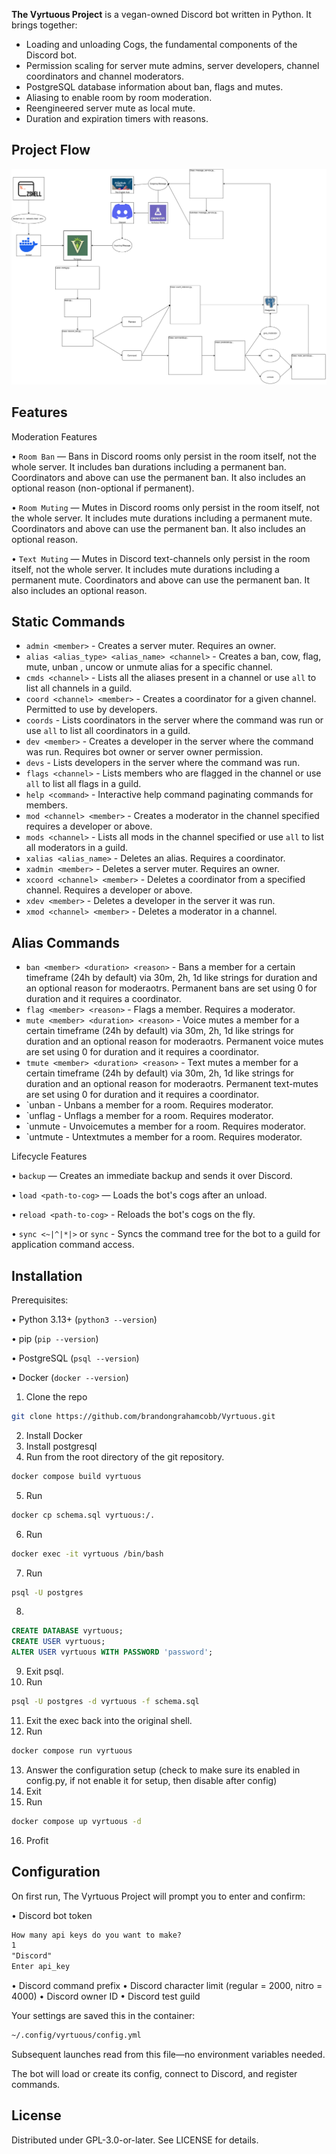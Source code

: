 **The Vyrtuous Project** is a vegan-owned Discord bot written in Python. It brings together:

* Loading and unloading Cogs, the fundamental components of the Discord bot.
* Permission scaling for server mute admins, server developers, channel coordinators and channel moderators.
* PostgreSQL database information about ban, flags and mutes.
* Aliasing to enable room by room moderation.
* Reengineered server mute as local mute.
* Duration and expiration timers with reasons.

## Project Flow
![Vyrtuous](resources/images/VyrtuousUML.svg)

## Features

Moderation Features

• `Room Ban` — Bans in Discord rooms only persist in the room itself, not the whole server.
It includes ban durations including a permanent ban.
Coordinators and above can use the permanent ban.
It also includes an optional reason (non-optional if permanent).

• `Room Muting` — Mutes in Discord rooms only persist in the room itself, not the whole server.
It includes mute durations including a permanent mute.
Coordinators and above can use the permanent ban.
It also includes an optional reason.

• `Text Muting` — Mutes in Discord text-channels only persist in the room itself, not the whole server.
It includes mute durations including a permanent mute.
Coordinators and above can use the permanent ban.
It also includes an optional reason.

## Static Commands
* `admin <member>` - Creates a server muter. Requires an owner.
* `alias <alias_type> <alias_name> <channel>` - Creates a ban, cow, flag, mute, unban , uncow or unmute alias for a specific channel.
* `cmds <channel>` - Lists all the aliases present in a channel or use `all` to list all channels in a guild.
* `coord <channel> <member>` - Creates a coordinator for a given channel. Permitted to use by developers.
* `coords` - Lists coordinators in the server where the command was run or use `all` to list all coordinators in a guild.
* `dev <member>` - Creates a developer in the server where the command was run. Requires bot owner or server owner permission.
* `devs` - Lists developers in the server where the command was run.
* `flags <channel>` - Lists members who are flagged in the channel or use `all` to list all flags in a guild.
* `help <command>` - Interactive help command paginating commands for members.
* `mod <channel> <member>` - Creates a moderator in the channel specified requires a developer or above.
* `mods <channel>` - Lists all mods in the channel specified or use `all` to list all moderators in a guild.
* `xalias <alias_name>` - Deletes an alias. Requires a coordinator.
* `xadmin <member>` - Deletes a server muter. Requires an owner.
* `xcoord <channel> <member>` - Deletes a coordinator from a specified channel. Requires a developer or above.
* `xdev <member>` - Deletes a developer in the server it was run.
* `xmod <channel> <member>` - Deletes a moderator in a channel.

## Alias Commands
* `ban <member> <duration> <reason>` - Bans a member for a certain timeframe (24h by default) via 30m, 2h, 1d like strings for duration and an optional reason for moderaotrs. Permanent bans are set using 0 for duration and it requires a coordinator.
* `flag <member> <reason>` - Flags a member. Requires a moderator.
* `mute <member> <duration> <reason>` - Voice mutes a member for a certain timeframe (24h by default) via 30m, 2h, 1d like strings for duration and an optional reason for moderaotrs. Permanent voice mutes are set using 0 for duration and it requires a coordinator.
* `tmute <member> <duration> <reason>` - Text mutes a member for a certain timeframe (24h by default) via 30m, 2h, 1d like strings for duration and an optional reason for moderaotrs. Permanent text-mutes are set using 0 for duration and it requires a coordinator.
* `unban <member> - Unbans a member for a room. Requires moderator.
* `unflag <member> - Unflags a member for a room. Requires moderator. 
* `unmute <member> - Unvoicemutes a member for a room. Requires moderator. 
* `untmute <member> - Untextmutes a member for a room. Requires moderator. 

Lifecycle Features

• `backup` — Creates an immediate backup and sends it over Discord.

• `load <path-to-cog>` — Loads the bot's cogs after an unload.

• `reload <path-to-cog>` - Reloads the bot's cogs on the fly.

• `sync <~|^|*|>` or `sync` - Syncs the command tree for the bot to a guild for application command access.

## Installation

Prerequisites:

• Python 3.13+ (`python3 --version`)

• pip (`pip --version`)

• PostgreSQL (`psql --version`)

• Docker (`docker --version`)

1. Clone the repo

```bash
git clone https://github.com/brandongrahamcobb/Vyrtuous.git
```
2. Install Docker
3. Install postgresql
4. Run from the root directory of the git repository. 
```sh
docker compose build vyrtuous
```
5. Run 
```sh
docker cp schema.sql vyrtuous:/.
```
6. Run 
```sh
docker exec -it vyrtuous /bin/bash
```
7. Run
```sh
psql -U postgres
```
8. 
```sql
CREATE DATABASE vyrtuous;
CREATE USER vyrtuous;
ALTER USER vyrtuous WITH PASSWORD 'password';
```
9. Exit psql.
10. Run 
```sh
psql -U postgres -d vyrtuous -f schema.sql
```
11. Exit the exec back into the original shell.
12. Run 
```sh
docker compose run vyrtuous
```
13. Answer the configuration setup (check to make sure its enabled in config.py, if not enable it for setup, then disable after config)
14. Exit
15. Run
```sh
docker compose up vyrtuous -d
```
16. Profit

## Configuration

On first run, The Vyrtuous Project will prompt you to enter and confirm:

• Discord bot token

```txt
How many api keys do you want to make?
1
"Discord"
Enter api_key
```

• Discord command prefix
• Discord character limit (regular = 2000, nitro = 4000)
• Discord owner ID
• Discord test guild

Your settings are saved this in the container:

```txt
~/.config/vyrtuous/config.yml
```

Subsequent launches read from this file—no environment variables needed.

The bot will load or create its config, connect to Discord, and register commands.

## License

Distributed under GPL-3.0-or-later. See LICENSE for details.
